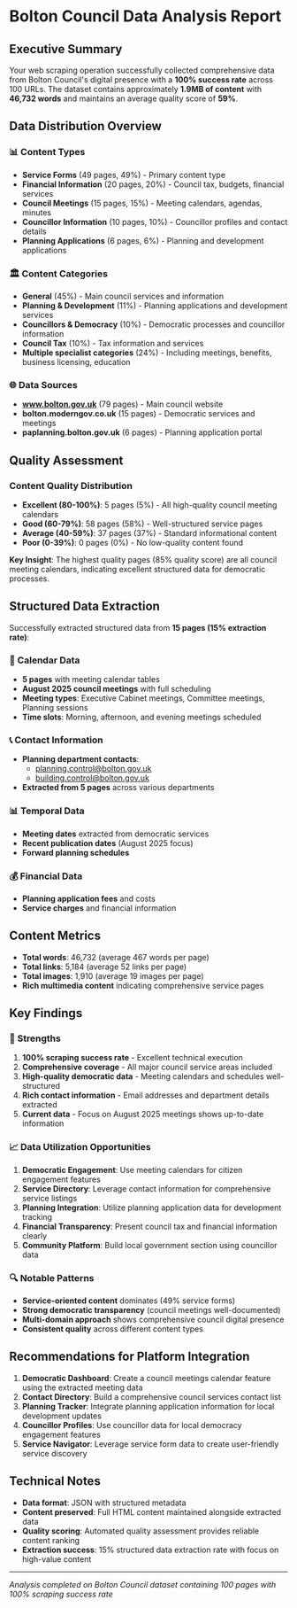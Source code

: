 # Bolton Council Data Analysis Report

## Executive Summary

Your web scraping operation successfully collected comprehensive data from Bolton Council's digital presence with a **100% success rate** across 100 URLs. The dataset contains approximately **1.9MB of content** with **46,732 words** and maintains an average quality score of **59%**.

## Data Distribution Overview

### 📊 Content Types
- **Service Forms** (49 pages, 49%) - Primary content type
- **Financial Information** (20 pages, 20%) - Council tax, budgets, financial services
- **Council Meetings** (15 pages, 15%) - Meeting calendars, agendas, minutes
- **Councillor Information** (10 pages, 10%) - Councillor profiles and contact details
- **Planning Applications** (6 pages, 6%) - Planning and development applications

### 🏛️ Content Categories
- **General** (45%) - Main council services and information
- **Planning & Development** (11%) - Planning applications and development services
- **Councillors & Democracy** (10%) - Democratic processes and councillor information
- **Council Tax** (10%) - Tax information and services
- **Multiple specialist categories** (24%) - Including meetings, benefits, business licensing, education

### 🌐 Data Sources
- **www.bolton.gov.uk** (79 pages) - Main council website
- **bolton.moderngov.co.uk** (15 pages) - Democratic services and meetings
- **paplanning.bolton.gov.uk** (6 pages) - Planning application portal

## Quality Assessment

### Content Quality Distribution
- **Excellent (80-100%)**: 5 pages (5%) - All high-quality council meeting calendars
- **Good (60-79%)**: 58 pages (58%) - Well-structured service pages
- **Average (40-59%)**: 37 pages (37%) - Standard informational content
- **Poor (0-39%)**: 0 pages (0%) - No low-quality content found

**Key Insight**: The highest quality pages (85% quality score) are all council meeting calendars, indicating excellent structured data for democratic processes.

## Structured Data Extraction

Successfully extracted structured data from **15 pages (15% extraction rate)**:

### 📅 Calendar Data
- **5 pages** with meeting calendar tables
- **August 2025 council meetings** with full scheduling
- **Meeting types**: Executive Cabinet meetings, Committee meetings, Planning sessions
- **Time slots**: Morning, afternoon, and evening meetings scheduled

### 📞 Contact Information
- **Planning department contacts**: 
  - planning.control@bolton.gov.uk
  - building.control@bolton.gov.uk
- **Extracted from 5 pages** across various departments

### 📊 Temporal Data
- **Meeting dates** extracted from democratic services
- **Recent publication dates** (August 2025 focus)
- **Forward planning schedules**

### 💰 Financial Data
- **Planning application fees** and costs
- **Service charges** and financial information

## Content Metrics

- **Total words**: 46,732 (average 467 words per page)
- **Total links**: 5,184 (average 52 links per page)
- **Total images**: 1,910 (average 19 images per page)
- **Rich multimedia content** indicating comprehensive service pages

## Key Findings

### 🎯 Strengths
1. **100% scraping success rate** - Excellent technical execution
2. **Comprehensive coverage** - All major council service areas included
3. **High-quality democratic data** - Meeting calendars and schedules well-structured
4. **Rich contact information** - Email addresses and department details extracted
5. **Current data** - Focus on August 2025 meetings shows up-to-date information

### 📈 Data Utilization Opportunities
1. **Democratic Engagement**: Use meeting calendars for citizen engagement features
2. **Service Directory**: Leverage contact information for comprehensive service listings
3. **Planning Integration**: Utilize planning application data for development tracking
4. **Financial Transparency**: Present council tax and financial information clearly
5. **Community Platform**: Build local government section using councillor data

### 🔍 Notable Patterns
- **Service-oriented content** dominates (49% service forms)
- **Strong democratic transparency** (council meetings well-documented)
- **Multi-domain approach** shows comprehensive council digital presence
- **Consistent quality** across different content types

## Recommendations for Platform Integration

1. **Democratic Dashboard**: Create a council meetings calendar feature using the extracted meeting data
2. **Contact Directory**: Build a comprehensive council services contact list
3. **Planning Tracker**: Integrate planning application information for local development updates
4. **Councillor Profiles**: Use councillor data for local democracy engagement features
5. **Service Navigator**: Leverage service form data to create user-friendly service discovery

## Technical Notes

- **Data format**: JSON with structured metadata
- **Content preserved**: Full HTML content maintained alongside extracted data
- **Quality scoring**: Automated quality assessment provides reliable content ranking
- **Extraction success**: 15% structured data extraction rate with focus on high-value content

---

*Analysis completed on Bolton Council dataset containing 100 pages with 100% scraping success rate*
